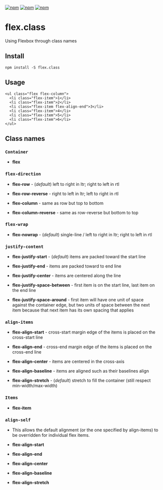[![npm](https://img.shields.io/npm/v/flex.class.svg?style=flat-square)](https://www.npmjs.com/package/flex.class) [![npm](https://img.shields.io/npm/dt/flex.class.svg?style=flat-square)](https://www.npmjs.com/package/flex.class) [![npm](https://img.shields.io/npm/l/flex.class.svg?style=flat-square)](https://www.npmjs.com/package/flex.class)

# flex.class
Using Flexbox through class names

## Install
```
npm install -S flex.class
```

## Usage
```
<ul class="flex flex-column">
  <li class="flex-item">1</li>
  <li class="flex-item">2</li>
  <li class="flex-item flex-align-end">3</li>
  <li class="flex-item">4</li>
  <li class="flex-item">5</li>
  <li class="flex-item">6</li>
</ul>
```

## Class names

### `Container`
* **flex**

### `flex-direction`
* **flex-row** - (_default_) left to right in ltr; right to left in rtl

* **flex-row-reverse** - right to left in ltr; left to right in rtl

* **flex-column** - same as row but top to bottom

* **flex-column-reverse** - same as row-reverse but bottom to top

### `flex-wrap`
* **flex-nowrap** - (_default_) single-line / left to right in ltr; right to left in rtl

### `justify-content`
* **flex-justify-start** - (_default_) items are packed toward the start line

* **flex-justify-end** - items are packed toward to end line

* **flex-justify-center** - items are centered along the line

* **flex-justify-space-between** - first item is on the start line, last item on the end line

* **flex-justify-space-around** - first item will have one unit of space against the container edge, but two units of space between the next item because that next item has its own spacing that applies

### `align-items`
* **flex-align-start** - cross-start margin edge of the items is placed on the cross-start line

* **flex-align-end** - cross-end margin edge of the items is placed on the cross-end line

* **flex-align-center** - items are centered in the cross-axis

* **flex-align-baseline** - items are aligned such as their baselines align

* **flex-align-stretch** - (_default_) stretch to fill the container (still respect min-width/max-width)

### `Items`
* **flex-item**

### `align-self`
* This allows the default alignment (or the one specified by align-items) to be overridden for individual flex items.
* **flex-align-start**

* **flex-align-end**

* **flex-align-center**

* **flex-align-baseline**

* **flex-align-stretch**
